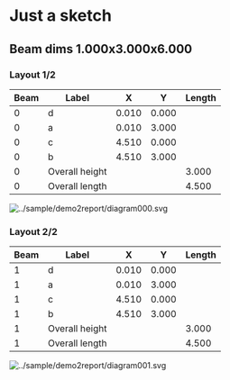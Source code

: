 # Just a sketch

## Beam dims 1.000x3.000x6.000

### Layout 1/2


| Beam | Label | X | Y | Length |
|-|-|-|-|-|
| 0 | d | 0.010 | 0.000 |  |
| 0 | a | 0.010 | 3.000 |  |
| 0 | c | 4.510 | 0.000 |  |
| 0 | b | 4.510 | 3.000 |  |
| 0 | Overall height |  |  | 3.000 |
| 0 | Overall length |  |  | 4.500 |


![../sample/demo2report/diagram000.svg](../sample/demo2report/diagram000.svg)
### Layout 2/2


| Beam | Label | X | Y | Length |
|-|-|-|-|-|
| 1 | d | 0.010 | 0.000 |  |
| 1 | a | 0.010 | 3.000 |  |
| 1 | c | 4.510 | 0.000 |  |
| 1 | b | 4.510 | 3.000 |  |
| 1 | Overall height |  |  | 3.000 |
| 1 | Overall length |  |  | 4.500 |


![../sample/demo2report/diagram001.svg](../sample/demo2report/diagram001.svg)
